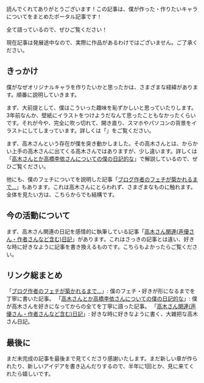 読んでくれてありがとうございます！この記事は、僕が作った・作りたいキャラについてをまとめたポータル記事です！

全て語っているので、ぜひご覧ください！

現在記事は発展途中なので、実際に作品があるわけではございません。ご了承ください。

## きっかけ
僕がなぜオリジナルキャラを作りたいかと思ったかは、さまざまな経緯があります。順番に説明していきます。

まず、大前提として、僕はこういった趣味を恥ずかしいと思っていたりします。3年前なんか、壁紙にイラストをつけようだなんて思ったこともなかったくらいです。それが今や、完全に吹っ切れて、開き直り、スマホやパソコンの背景をイラストにしてしまっています。詳しくは「」をご覧ください。

まず、高木さんという存在が僕を突き動かしました。その高木さんとは、からかい上手の高木さんに出てくる高木さんではありますが、少し違います。詳しくは「[高木さんとか高橋李依さんについての僕の日記的な](https://www.miharu.blog/Novel/%E9%AB%98%E6%9C%A8%E3%81%95%E3%82%93%E3%81%A8%E3%81%8B%E9%AB%98%E6%A9%8B%E6%9D%8E%E4%BE%9D%E3%81%95%E3%82%93%E3%81%AB%E3%81%A4%E3%81%84%E3%81%A6%E3%81%AE%E5%83%95%E3%81%AE%E6%97%A5%E8%A8%98%E7%9A%84%E3%81%AA/)」で解説しているので、ぜひご覧ください。

他にも、僕のフェチについてを説明した記事「[ブログ作者のフェチが築かれるまで...](https://www.miharu.blog/#:~:text=%E3%81%9F%E8%A8%98%E4%BA%8B%E3%81%A7%E3%81%99%E3%80%82-,%E3%83%96%E3%83%AD%E3%82%B0%E4%BD%9C%E8%80%85%E3%81%AE%E3%83%95%E3%82%A7%E3%83%81%E3%81%8C%E7%AF%89%E3%81%8B%E3%82%8C%E3%82%8B%E3%81%BE%E3%81%A7...,-%E3%81%93%E3%81%AE%E8%A8%98%E4%BA%8B%E3%81%A7%E3%81%AF)」もあります。これは高木さんにとらわれず、さまざまなものに触れます。全体を見たい方は、こちらからでも結構です。

## 今の活動について
まず、高木さん関連の日記を感情的に執筆している記事「[高木さん関連(声優さん・作者さんなど含む)日記](https://www.miharu.blog/#:~:text=%E9%AB%98%E6%9C%A8%E3%81%95%E3%82%93%E9%96%A2%E9%80%A3(%E5%A3%B0%E5%84%AA%E3%81%95%E3%82%93%E3%83%BB%E4%BD%9C%E8%80%85%E3%81%95%E3%82%93%E3%81%AA%E3%81%A9%E5%90%AB%E3%82%80)%E6%97%A5%E8%A8%98)」があります。これはさっきの記事とは違い、好きな時に好きなように記事を書き換えるものです。こちらもよかったらご覧ください。

## リンク総まとめ
「[ブログ作者のフェチが築かれるまで...](https://www.miharu.blog/#:~:text=%E3%81%9F%E8%A8%98%E4%BA%8B%E3%81%A7%E3%81%99%E3%80%82-,%E3%83%96%E3%83%AD%E3%82%B0%E4%BD%9C%E8%80%85%E3%81%AE%E3%83%95%E3%82%A7%E3%83%81%E3%81%8C%E7%AF%89%E3%81%8B%E3%82%8C%E3%82%8B%E3%81%BE%E3%81%A7...,-%E3%81%93%E3%81%AE%E8%A8%98%E4%BA%8B%E3%81%A7%E3%81%AF)」: 僕のフェチ・好きが形になるまでを丁寧に書いた記事。
「[高木さんとか高橋李依さんについての僕の日記的な](https://www.miharu.blog/Novel/%E9%AB%98%E6%9C%A8%E3%81%95%E3%82%93%E3%81%A8%E3%81%8B%E9%AB%98%E6%A9%8B%E6%9D%8E%E4%BE%9D%E3%81%95%E3%82%93%E3%81%AB%E3%81%A4%E3%81%84%E3%81%A6%E3%81%AE%E5%83%95%E3%81%AE%E6%97%A5%E8%A8%98%E7%9A%84%E3%81%AA/)」: 僕が高木さんを好きになってからの全てを丁寧に語った記事。
「[高木さん関連(声優さん・作者さんなど含む)日記](https://www.miharu.blog/#:~:text=%E9%AB%98%E6%9C%A8%E3%81%95%E3%82%93%E9%96%A2%E9%80%A3(%E5%A3%B0%E5%84%AA%E3%81%95%E3%82%93%E3%83%BB%E4%BD%9C%E8%80%85%E3%81%95%E3%82%93%E3%81%AA%E3%81%A9%E5%90%AB%E3%82%80)%E6%97%A5%E8%A8%98)」: 好きな時に好きなように書く、大雑把な高木さん日記。

## 最後に
まだ未完成の記事を最後まで見てくださり感謝いたします。まだ新しい章が作られたり、新しいアイデアを書き込んだりするので、半年に1回とか、見に来てくれたら嬉しいです。

